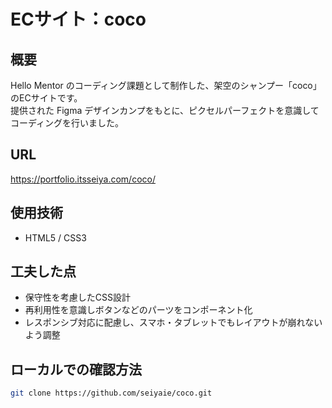 # ECサイト：coco

## 概要

Hello Mentor のコーディング課題として制作した、架空のシャンプー「coco」のECサイトです。  
提供された Figma デザインカンプをもとに、ピクセルパーフェクトを意識してコーディングを行いました。

## URL

https://portfolio.itsseiya.com/coco/

## 使用技術

- HTML5 / CSS3  

## 工夫した点

- 保守性を考慮したCSS設計
- 再利用性を意識しボタンなどのパーツをコンポーネント化
- レスポンシブ対応に配慮し、スマホ・タブレットでもレイアウトが崩れないよう調整  

## ローカルでの確認方法

```bash
git clone https://github.com/seiyaie/coco.git
